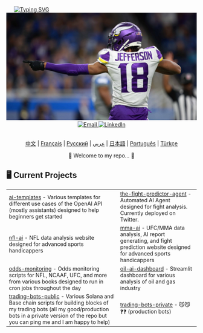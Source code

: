 <div align="left" style="margin-left: 20px;">
    <a href="https://github.com/bestisblessed">
        <!-- <img src="https://readme-typing-svg.demolab.com?font=Georgia&size=20&duration=2500&pause=200&color=800080&background=FFFFFF00&multiline=true&width=500&height=80&lines=Tyler+Durette;I+like+AI+Stuff+and+Sports.." alt="Typing SVG" /> -->
        <img src="https://readme-typing-svg.demolab.com?font=Georgia&size=20&duration=2500&pause=200&color=800080&background=FFFFFF00&multiline=true&width=500&height=80&lines=Tyler+Durette;AI%2C+Algorithms%2C+Automation%2C+Sports.." alt="Typing SVG" />
        <!-- AI, Algos, Automation, Sports... -->
    </a>
</div>

<div align="center">
    <img src="images/justin-jefferson-2.jpg" alt="Justin Jefferson" width="700"/>
    <br>
    <a href="mailto:tyler.durette@gmail.com">
        <img src="https://img.shields.io/badge/-Email-red?style=flat-square&logo=gmail&logoColor=white" alt="Email" />
    </a>
    <a href="https://www.linkedin.com/in/tyler-durette-43b54317a/">
        <img src="https://img.shields.io/badge/-LinkedIn-blue?style=flat-square&logo=linkedin" alt="LinkedIn" />
    </a>
</div>


<p align="center">
<br>
    <a href="https://github.com/bestisblessed/bestisblessed/blob/main/README_CN.md">中文</a> |
    <a href="https://github.com/bestisblessed/bestisblessed/blob/main/README_FR.md">Français</a> |
    <a href="https://github.com/bestisblessed/bestisblessed/blob/main/README_RU.md">Русский</a> |
    <a href="https://github.com/bestisblessed/bestisblessed/blob/main/README_AR.md">عربي</a> |
    <a href="https://github.com/bestisblessed/bestisblessed/blob/main/README_JP.md">日本語</a> |
    <a href="https://github.com/bestisblessed/bestisblessed/blob/main/README_PTBR.md">Português</a> |
    <a href="https://github.com/bestisblessed/bestisblessed/blob/main/README_TR.md">Türkçe</a>
</p>
<p align="center">🚀 Welcome to my repo... 🚀</p>


<h2 align="left">🖥️ Current Projects</h2>
<table align="center">
    <tr>
        <td><a href="https://github.com/bestisblessed/ai-templates">ai-templates</a> - Various templates for different use cases of the OpenAI API (mostly assistants) designed to help beginners get started</td>
        <td><a href="https://github.com/bestisblessed/the-fight-predictor-agent">the-fight-predictor-agent</a> - Automated AI Agent designed for fight analysis. Currently deployed on Twitter.</td>
    </tr>
    <tr>
        <td><a href="https://nfl-ai.streamlit.app/">nfl-ai</a> - NFL data analysis website designed for advanced sports handicappers</td>
        <td><a href="https://mma-ai.streamlit.app/">mma-ai</a> - UFC/MMA data analysis, AI report generating, and fight prediction website designed for advanced sports handicappers</td>
    </tr>
    <tr>
        <td><a href="https://github.com/bestisblessed/odds-monitoring">odds-monitoring</a> - Odds monitoring scripts for NFL, NCAAF, UFC, and more from various books designed to run in cron jobs throughout the day</td>
        <td><a href="https://github.com/bestisblessed/oil-ai-dashboard">oil-ai-dashboard</a> - Streamlit dashboard for various analysis of oil and gas industry</td>
    </tr>
    <tr>
        <td><a href="https://github.com/bestisblessed/trading-bots-public">trading-bots-public</a> - Various Solana and Base chain scripts for building blocks of my trading bots (all my good/production bots in a private version of the repo but you can ping me and I am happy to help)</td>
        <td><a href="https://github.com/bestisblessed/trading-bots-private">trading-bots-private</a> - 😼😼❓❓ (production bots)</td>
    </tr>
</table>
</div>
